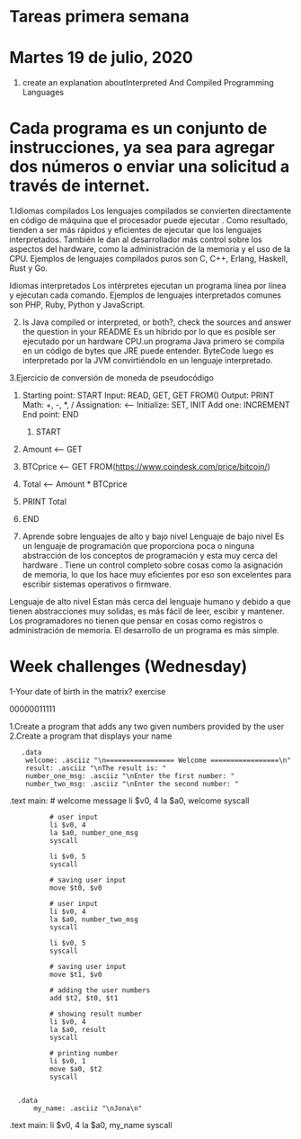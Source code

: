 # Tareas primera semana
# Martes 19 de julio, 2020
1. create an explanation aboutInterpreted And Compiled Programming Languages

# Cada programa es un conjunto de instrucciones, ya sea para agregar dos números o enviar una solicitud a través de internet.
1.Idiomas compilados
Los lenguajes compilados se convierten directamente en código de máquina que el procesador puede ejecutar . Como resultado, tienden a ser más rápidos y eficientes de ejecutar que los lenguajes interpretados. También le dan al desarrollador más control sobre los aspectos del hardware, como la administración de la memoria y el uso de la CPU.
Ejemplos de lenguajes compilados puros son C, C++, Erlang, Haskell, Rust y Go.

Idiomas interpretados
Los intérpretes ejecutan un programa línea por línea y ejecutan cada comando.
Ejemplos de lenguajes interpretados comunes son PHP, Ruby, Python y JavaScript.

2. Is Java compiled or interpreted, or both?, check the sources and answer the question in your README
Es un hibrido  por lo que es posible ser ejecutado por un hardware CPU.un programa Java primero se compila en un código de bytes que JRE puede entender. ByteCode luego es interpretado por la JVM convirtiéndolo en un lenguaje interpretado.


3.Ejercicio de conversión de moneda de pseudocódigo
1.  Starting point: START
  Input: READ, GET, GET FROM(<URL>)
  Output: PRINT
  Math: +, -, *, /
  Assignation: <--
  Initialize: SET, INIT
  Add one: INCREMENT
  End point: END
  
    1. START
  2. Amount <-- GET
  3. BTCprice <-- GET FROM(https://www.coindesk.com/price/bitcoin/)
  4. Total <-- Amount * BTCprice
  5. PRINT Total
  
  
  9. END
  
  4. Aprende sobre lenguajes de alto y bajo nivel
  Lenguaje de bajo nivel
  Es un lenguaje de programación que proporciona poca  o ninguna abstracción de los conceptos de programación y esta muy cerca del hardware .
  Tiene un control completo sobre cosas como la asignación de memoria, lo que los  hace muy eficientes por eso son excelentes para escribir sistemas operativos o firmware.
  
  Lenguaje de alto nivel
  Estan más cerca del lenguaje humano y debido a que tienen  abstracciones  muy solidas, es más fácil de leer, escibir  y mantener. Los programadores no tienen que pensar en cosas como registros  o administración de memoria.
  El desarrollo de un programa es más simple.
  
  # Week challenges (Wednesday)
  1-Your date of birth in the matrix? exercise
  
  00000011111
  
  1.Create a program that adds any two given numbers provided by the user
  2.Create a program that displays your name
  
       .data
        welcome: .asciiz "\n================= Welcome =================\n"
        result: .asciiz "\nThe result is: "
        number_one_msg: .asciiz "\nEnter the first number: "
        number_two_msg: .asciiz "\nEnter the second number: "
  .text
        main:
              # welcome message
              li $v0, 4
              la $a0, welcome
              syscall

              # user input
              li $v0, 4
              la $a0, number_one_msg
              syscall

              li $v0, 5
              syscall

              # saving user input
              move $t0, $v0

              # user input
              li $v0, 4
              la $a0, number_two_msg
              syscall

              li $v0, 5
              syscall

              # saving user input
              move $t1, $v0

              # adding the user numbers
              add $t2, $t0, $t1

              # showing result number
              li $v0, 4
              la $a0, result
              syscall

              # printing number
              li $v0, 1
              move $a0, $t2
              syscall
              
              
      .data
	      my_name: .asciiz "\nJona\n"
  .text
	      main:
              li $v0, 4
              la $a0, my_name
              syscall
              
  
  
  
  
  
